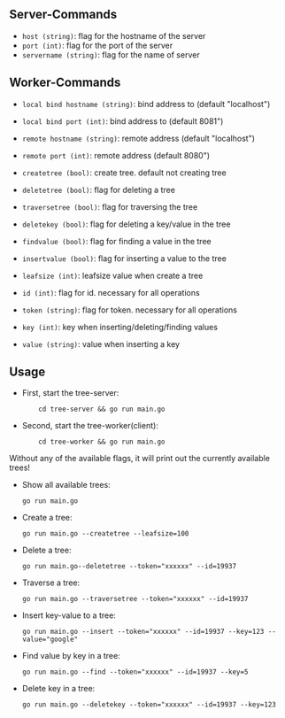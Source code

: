 ## Server-Commands
* ```host (string)```: 
    flag for the hostname of the server
* ```port (int)```: 
    flag for the port of the server
* ```servername (string)```: 
    flag for the name of server
    
## Worker-Commands
* ```local bind hostname (string)```: 
        bind address to (default "localhost")
* ```local bind port (int)```: 
        bind address to (default 8081")      
* ```remote hostname (string)```:
        remote address (default "localhost")
* ```remote port (int)```:
        remote address (default 8080")
* ```createtree (bool)```:
        create tree. default not creating tree
* ```deletetree (bool)```:
        flag for deleting a tree
* ```traversetree (bool)```:
        flag for traversing the tree

* ```deletekey (bool)```: 
        flag for deleting a key/value in the tree 
* ```findvalue (bool)```:
        flag for finding a value in the tree
* ```insertvalue (bool)```:
        flag for inserting a value to the tree
* ```leafsize (int)```:
        leafsize value when create a tree

* ```id (int)```:
        flag for id. necessary for all operations
* ```token (string)```:
        flag for token. necessary for all operations
* ```key (int)```:
        key when inserting/deleting/finding values
* ```value (string)```:
        value when inserting a key

## Usage
- First, start the tree-server:

    ```
        cd tree-server && go run main.go
    ```

- Second, start the tree-worker(client):

    ```
        cd tree-worker && go run main.go
    ```
Without any of the available flags, it will print out the currently available trees!

- Show all available trees: 
    ```
    go run main.go
    ```
- Create a tree: 
    ```
    go run main.go --createtree --leafsize=100
    ```
- Delete a tree: 
    ```
    go run main.go--deletetree --token="xxxxxx" --id=19937
    ```
- Traverse a tree:  
    ```
    go run main.go --traversetree --token="xxxxxx" --id=19937
    ```
- Insert key-value to a tree: 
    ```
    go run main.go --insert --token="xxxxxx" --id=19937 --key=123 --value="google"
    ```
- Find value by key in a tree: 
    ```
    go run main.go --find --token="xxxxxx" --id=19937 --key=5
    ```
- Delete key in a tree: 
    ```
    go run main.go --deletekey --token="xxxxxx" --id=19937 --key=123
    ```
